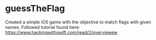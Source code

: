 # guessTheFlag
Created a simple iOS game with the objective to match flags with given names. 
Followed tutorial found here: https://www.hackingwithswift.com/read/2/overviewew
